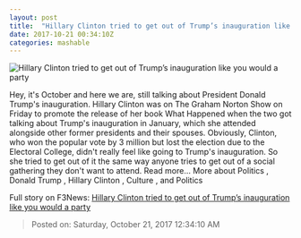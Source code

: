 ```yaml
---
layout: post
title:  "Hillary Clinton tried to get out of Trump’s inauguration like you would a party"
date: 2017-10-21 00:34:10Z
categories: mashable
---
```


![Hillary Clinton tried to get out of Trump’s inauguration like you would a party](https://i.amz.mshcdn.com/Bs7hQT3mYsXE-n9OER2ZMv_3FYM=/1200x630/2017%2F10%2F21%2Fb3%2F4929b9d4eafa478ea8be3e99cc80b7ea.69c73.jpg)

Hey, it's October and here we are, still talking about President Donald Trump's inauguration. Hillary Clinton was on The Graham Norton Show on Friday to promote the release of her book What Happened when the two got talking about Trump's inauguration in January, which she attended alongside other former presidents and their spouses. Obviously, Clinton, who won the popular vote by 3 million but lost the election due to the Electoral College, didn't really feel like going to Trump's inauguration. So she tried to get out of it the same way anyone tries to get out of a social gathering they don't want to attend. Read more... More about Politics , Donald Trump , Hillary Clinton , Culture , and Politics


Full story on F3News: [Hillary Clinton tried to get out of Trump’s inauguration like you would a party](http://www.f3nws.com/n/Jjgt3D)

> Posted on: Saturday, October 21, 2017 12:34:10 AM
